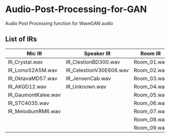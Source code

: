 # Audio-Post-Processing-for-GAN
Audio Post Processing function for WaveGAN audio

## List of IRs

| Mic IR              | Speaker IR               | Room IR      |
| ------------------- | ------------------------ | ------------ |
| IR_Crystal.wav      | IR_ClestionBD300.wav     | Room_01.wav  |
| IR_Lomo52A5M.wav    | IR_CelestionV30E606.wav  | Room_02.wav  |
| IR_OktavaMD57.wav   | IR_JensenCab.wav         | Room_03.wav  |
| IR_AKGD12.wav       | IR_Unknown.wav           | Room_04.wav  |
| IR_GaumontKalee.wav |                          | Room_05.wav  |
| IR_STC4035.wav      |                          | Room_06.wav  |
| IR_MelodiumRM6.wav  |                          | Room_07.wav  |
|                     |                          | Room_08.wav  |
|                     |                          | Room_09.wav  |
